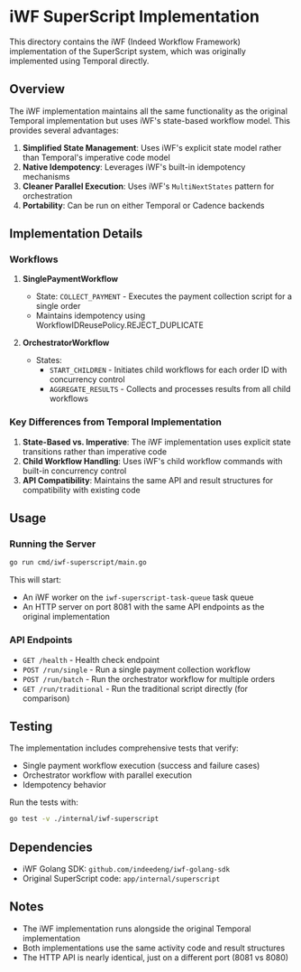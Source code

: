 # iWF SuperScript Implementation

This directory contains the iWF (Indeed Workflow Framework) implementation of the SuperScript system, which was originally implemented using Temporal directly.

## Overview

The iWF implementation maintains all the same functionality as the original Temporal implementation but uses iWF's state-based workflow model. This provides several advantages:

1. **Simplified State Management**: Uses iWF's explicit state model rather than Temporal's imperative code model
2. **Native Idempotency**: Leverages iWF's built-in idempotency mechanisms
3. **Cleaner Parallel Execution**: Uses iWF's `MultiNextStates` pattern for orchestration
4. **Portability**: Can be run on either Temporal or Cadence backends

## Implementation Details

### Workflows

1. **SinglePaymentWorkflow**
   - State: `COLLECT_PAYMENT` - Executes the payment collection script for a single order
   - Maintains idempotency using WorkflowIDReusePolicy.REJECT_DUPLICATE

2. **OrchestratorWorkflow**
   - States:
     - `START_CHILDREN` - Initiates child workflows for each order ID with concurrency control
     - `AGGREGATE_RESULTS` - Collects and processes results from all child workflows

### Key Differences from Temporal Implementation

1. **State-Based vs. Imperative**: The iWF implementation uses explicit state transitions rather than imperative code
2. **Child Workflow Handling**: Uses iWF's child workflow commands with built-in concurrency control
3. **API Compatibility**: Maintains the same API and result structures for compatibility with existing code

## Usage

### Running the Server

```bash
go run cmd/iwf-superscript/main.go
```

This will start:
- An iWF worker on the `iwf-superscript-task-queue` task queue
- An HTTP server on port 8081 with the same API endpoints as the original implementation

### API Endpoints

- `GET /health` - Health check endpoint
- `POST /run/single` - Run a single payment collection workflow
- `POST /run/batch` - Run the orchestrator workflow for multiple orders
- `GET /run/traditional` - Run the traditional script directly (for comparison)

## Testing

The implementation includes comprehensive tests that verify:
- Single payment workflow execution (success and failure cases)
- Orchestrator workflow with parallel execution
- Idempotency behavior

Run the tests with:

```bash
go test -v ./internal/iwf-superscript
```

## Dependencies

- iWF Golang SDK: `github.com/indeedeng/iwf-golang-sdk`
- Original SuperScript code: `app/internal/superscript`

## Notes

- The iWF implementation runs alongside the original Temporal implementation
- Both implementations use the same activity code and result structures
- The HTTP API is nearly identical, just on a different port (8081 vs 8080)
